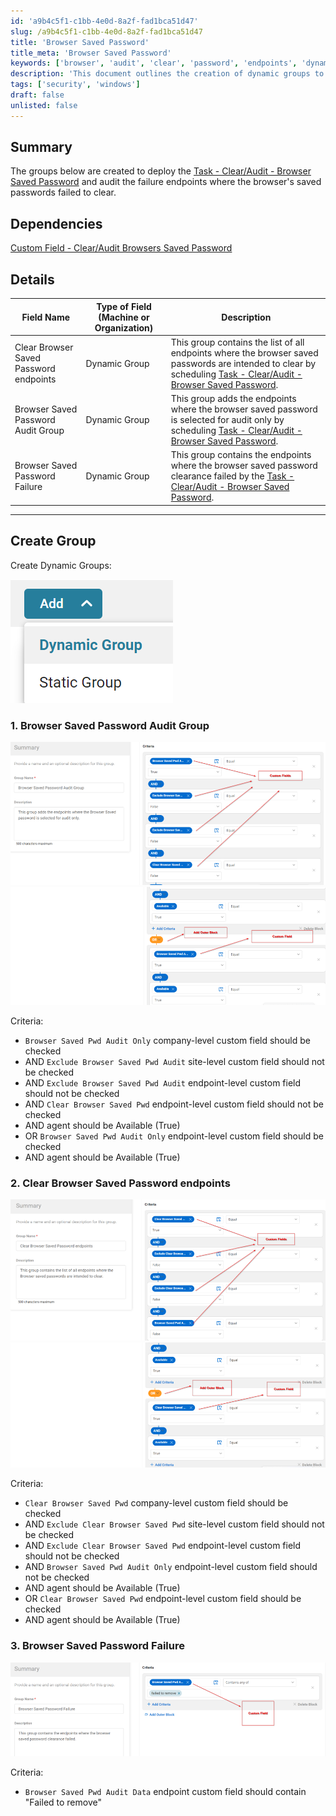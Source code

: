 ```yaml
---
id: 'a9b4c5f1-c1bb-4e0d-8a2f-fad1bca51d47'
slug: /a9b4c5f1-c1bb-4e0d-8a2f-fad1bca51d47
title: 'Browser Saved Password'
title_meta: 'Browser Saved Password'
keywords: ['browser', 'audit', 'clear', 'password', 'endpoints', 'dynamic', 'group']
description: 'This document outlines the creation of dynamic groups to deploy the task for clearing and auditing browser saved passwords, including details on the criteria for each group and the endpoints involved in the process.'
tags: ['security', 'windows']
draft: false
unlisted: false
---
```


## Summary

The groups below are created to deploy the [Task - Clear/Audit - Browser Saved Password](/docs/a56e605b-a1d4-45ea-bebb-4411f3890f7e) and audit the failure endpoints where the browser's saved passwords failed to clear.

## Dependencies

[Custom Field - Clear/Audit Browsers Saved Password](/docs/5059a874-fdcd-4b78-989f-a0fd5184d7ce)

## Details

| Field Name                        | Type of Field (Machine or Organization) | Description                                                                                                                                                      |
|-----------------------------------|-----------------------------------------|------------------------------------------------------------------------------------------------------------------------------------------------------------------|
| Clear Browser Saved Password endpoints | Dynamic Group                          | This group contains the list of all endpoints where the browser saved passwords are intended to clear by scheduling [Task - Clear/Audit - Browser Saved Password](/docs/a56e605b-a1d4-45ea-bebb-4411f3890f7e). |
| Browser Saved Password Audit Group | Dynamic Group                          | This group adds the endpoints where the browser saved password is selected for audit only by scheduling [Task - Clear/Audit - Browser Saved Password](/docs/a56e605b-a1d4-45ea-bebb-4411f3890f7e).            |
| Browser Saved Password Failure     | Dynamic Group                          | This group contains the endpoints where the browser saved password clearance failed by the [Task - Clear/Audit - Browser Saved Password](/docs/a56e605b-a1d4-45ea-bebb-4411f3890f7e).                        |

---

## Create Group

Create Dynamic Groups:

![Create Dynamic Groups](../../../static/img/Browser-Saved-Password/image_1.png)

### 1. Browser Saved Password Audit Group

![Browser Saved Password Audit Group](../../../static/img/Browser-Saved-Password/image_2.png)
![Browser Saved Password Audit Group](../../../static/img/Browser-Saved-Password/image_3.png)

Criteria:

- `Browser Saved Pwd Audit Only` company-level custom field should be checked
- AND `Exclude Browser Saved Pwd Audit` site-level custom field should not be checked
- AND `Exclude Browser Saved Pwd Audit` endpoint-level custom field should not be checked
- AND `Clear Browser Saved Pwd` endpoint-level custom field should not be checked
- AND agent should be Available (True)
- OR `Browser Saved Pwd Audit Only` endpoint-level custom field should be checked
- AND agent should be Available (True)

### 2. Clear Browser Saved Password endpoints

![Clear Browser Saved Password endpoints](../../../static/img/Browser-Saved-Password/image_4.png)
![Clear Browser Saved Password endpoints](../../../static/img/Browser-Saved-Password/image_5.png)

Criteria:

- `Clear Browser Saved Pwd` company-level custom field should be checked
- AND `Exclude Clear Browser Saved Pwd` site-level custom field should not be checked
- AND `Exclude Clear Browser Saved Pwd` endpoint-level custom field should not be checked
- AND `Browser Saved Pwd Audit Only` endpoint-level custom field should not be checked
- AND agent should be Available (True)
- OR `Clear Browser Saved Pwd` endpoint-level custom field should be checked
- AND agent should be Available (True)

### 3. Browser Saved Password Failure

![Browser Saved Password Failure](../../../static/img/Browser-Saved-Password/image_6.png)

Criteria:

- `Browser Saved Pwd Audit Data` endpoint custom field should contain "Failed to remove"



